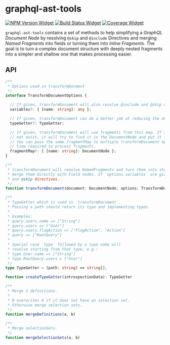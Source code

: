 # graphql-ast-tools

[![NPM Version Widget]][npm version]
[![Build Status Widget]][build status]
[![Coverage Widget]][coverage]

`graphql-ast-tools` contains a set of methods to help simplifying a _GraphQL Document Node_ by resolving `@skip` and `@include` Directives and merging _Named Fragments_ into fields or turning them into _Inline Fragments_. The goal is to turn a complex document structure with deeply nested fragments into a simpler and shallow one that makes processing easier.

## API

```ts
/**
 * Options used in transformDocment
 */
interface TransformDocumentOptions {

  // If given, transformDocument will also resolve @include and @skip directives.
  variables?: { [name: string]: any };

  // If given, transformDocument can do a better job at reducing the document.
  typeGetter?: TypeGetter;

  // If given, transformDocument will use fragments from this map. If it does
  // not exist, it will try to find it in the DocumentNode and put it into the map.
  // You can pass the same fragmentMap to multiple transformDocument operations to reduce
  // time required to process fragments.
  fragmentMap?: { [name: string]: DocumentNode };
}

/**
 * transformDocument will resolve NamedFragments and turn them into shallow InlineFragments or if possible
 * merge them directly with Field nodes. If `options.variables` are given it also resolves @include
 * and @skip directives.
 */
function transformDocument(document: DocumentNode, options: TransformDocumentOptions = {}): DocumentNode
```

```ts
/**
 * TypeGetter which is used in `transformDocument`.
 * Passing a path should return its type and implementing types.
 *
 * Examples:
 * query.users.name => ["String"]
 * query.users => ["User"]
 * query.users.flagAction => ["FlagAction", "Action"]
 * query => ["RootQuery"]
 *
 * Special case `type` followed by a type name will
 * resolve starting from that type, e.g.:
 * type.User.name => ["String"]
 * type.RootQuery.users = ["User"]
 */
type TypeGetter = (path: string) => string[];

function createTypeGetter(introspectionData): TypeGetter
```

```ts
/**
 * Merge 2 definitions.
 *
 * B overwrites A if it does not have an selection set.
 * Otherwise merge selection sets.
 */
function mergeDefinitions(a, b)

/**
 * Merge selectionSets.
 */
function mergeSelectionSets(a, b)
```

[npm version]: https://www.npmjs.com/package/graphql-ast-tools

[npm version widget]: https://img.shields.io/npm/v/graphql-ast-tools.svg

[build status]: https://circleci.com/gh/coralproject/graphql-ast-tools

[build status widget]: https://img.shields.io/circleci/project/github/coralproject/graphql-ast-tools.svg

[coverage]: https://codecov.io/gh/coralproject/graphql-ast-tools

[coverage widget]: https://codecov.io/gh/coralproject/graphql-ast-tools/branch/master/graph/badge.svg

